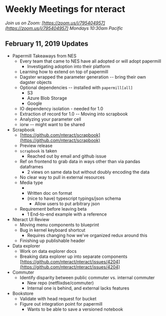 # Weekly Meetings for nteract

_Join us on Zoom: [https://zoom.us/j/795404957](https://zoom.us/j/795404957) Mondays 10:30am Pacific_

## February 11, 2019 Updates

- Papermill Takeaways from NES
  - Every team that came to NES have all adopted or will adopt papermill
    - Investigating adoption into their platform
  - Learning how to extend on top of papermill
  - Dagster wrapped the parameter generation -- bring their own dagster objects
  - Optional dependencies -- installed with `papermill[all]`
    - S3
    - Azure Blob Storage
    - Google
  - IO dependency isolation - needed for 1.0
  - Extraction of record for 1.0 -- Moving into scrapbook
  - Analyzing your parameter cell
  - iorw -- might want to be shared
- Scrapbook
  - [https://github.com/nteract/scrapbook](https://github.com/nteract/scrapbook)
  - Preview release
  - `scrapbook` is taken
    - Reached out by email and github issue
  - Ref on frontend to grab data in ways other than via pandas dataframes
    - 2 views on same data but without doubly encoding the data
  - No clear way to pull in external resources
  - Media type
    - <something I forgot>
    - Written doc on format
    - (nice to have) typescript typings/json schema
      - Allow users to put arbitrary json
  - Requirement before leaving beta
    - 1 End-to-end example with a reference
- Nteract UI Review
  - Moving menu components to blueprint
  - Bug in kernel keyboard shortcut
    - Requires changing how we've organized redux around this
  - Finishing up publishable header
- Data explorer
  - Work on data explorer docs
  - Breaking data explorer up into separate components [https://github.com/nteract/nteract/issues/4204](https://github.com/nteract/nteract/issues/4204)
- Commuter
  - Identify disparity between public commuter vs. internal commuter
    - New repo (netflixdse/commuter)
    - Internal one is behind, and external lacks features
- Bookstore
  - Validate with head request for bucket
  - Figure out integration point for papermill
    - Wants to be able to save a versioned notebook
